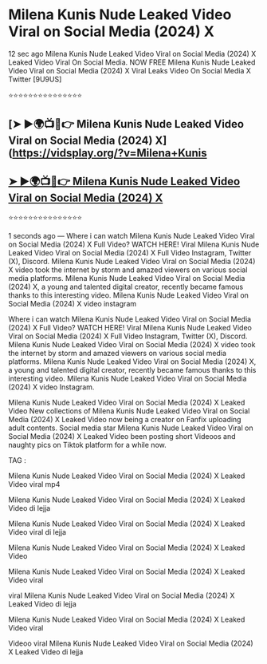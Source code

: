 ﻿# Milena Kunis Nude Leaked Video Viral on Social Media (2024) X



12 sec ago Milena Kunis Nude Leaked Video Viral on Social Media (2024) X Leaked Video Viral On Social Media. NOW FREE Milena Kunis Nude Leaked Video Viral on Social Media (2024) X Viral Leaks Video On Social Media X Twitter [9U9US]

⭐⭐⭐⭐⭐⭐⭐⭐⭐⭐⭐⭐⭐⭐⭐

## [➤ ►🌍📺📱👉 Milena Kunis Nude Leaked Video Viral on Social Media (2024) X](https://vidsplay.org/?v=Milena+Kunis

## [➤ ►🌍📺📱👉 Milena Kunis Nude Leaked Video Viral on Social Media (2024) X](https://vidsplay.org/?v=Milena+Kunis)


⭐⭐⭐⭐⭐⭐⭐⭐⭐⭐⭐⭐⭐⭐⭐



1 seconds ago — Where i can watch Milena Kunis Nude Leaked Video Viral on Social Media (2024) X Full Video? WATCH HERE! Viral Milena Kunis Nude Leaked Video Viral on Social Media (2024) X Full Video Instagram, Twitter (X), Discord. Milena Kunis Nude Leaked Video Viral on Social Media (2024) X video took the internet by storm and amazed viewers on various social media platforms. Milena Kunis Nude Leaked Video Viral on Social Media (2024) X, a young and talented digital creator, recently became famous thanks to this interesting video. Milena Kunis Nude Leaked Video Viral on Social Media (2024) X video instagram

Where i can watch Milena Kunis Nude Leaked Video Viral on Social Media (2024) X Full Video? WATCH HERE! Viral Milena Kunis Nude Leaked Video Viral on Social Media (2024) X Full Video Instagram, Twitter (X), Discord. Milena Kunis Nude Leaked Video Viral on Social Media (2024) X video took the internet by storm and amazed viewers on various social media platforms. Milena Kunis Nude Leaked Video Viral on Social Media (2024) X, a young and talented digital creator, recently became famous thanks to this interesting video. Milena Kunis Nude Leaked Video Viral on Social Media (2024) X video Instagram.

Milena Kunis Nude Leaked Video Viral on Social Media (2024) X Leaked Video New collections of Milena Kunis Nude Leaked Video Viral on Social Media (2024) X Leaked Video now being a creator on Fanfix uploading adult contents. Social media star Milena Kunis Nude Leaked Video Viral on Social Media (2024) X Leaked Video been posting short Videoos and naughty pics on Tiktok platform for a while now.

TAG :

 

Milena Kunis Nude Leaked Video Viral on Social Media (2024) X Leaked Video viral mp4

 

Milena Kunis Nude Leaked Video Viral on Social Media (2024) X Leaked Video di lejja

 

Milena Kunis Nude Leaked Video Viral on Social Media (2024) X Leaked Video viral di lejja

 

Milena Kunis Nude Leaked Video Viral on Social Media (2024) X Leaked Video

 

Milena Kunis Nude Leaked Video Viral on Social Media (2024) X Leaked Video viral

 

viral Milena Kunis Nude Leaked Video Viral on Social Media (2024) X Leaked Video di lejja

 

Milena Kunis Nude Leaked Video Viral on Social Media (2024) X Leaked Video viral

 

Videoo viral Milena Kunis Nude Leaked Video Viral on Social Media (2024) X Leaked Video di lejja